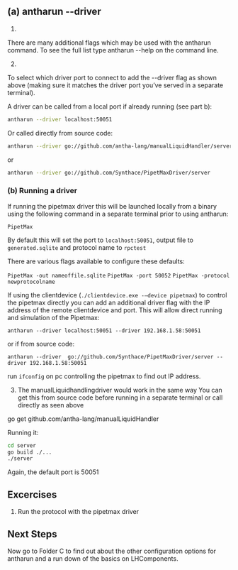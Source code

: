 ## (a) antharun --driver

1. 
There are many additional flags which may be used with the antharun command. 
To see the full list type antharun --help on the command line.

2. 
To select which driver port to connect to add the --driver flag as shown above (making sure it matches the driver port you’ve served in a separate terminal). 

A driver can be called from a local port if already running (see part b):

```bash
antharun --driver localhost:50051
```

Or called directly from source code:

```bash
antharun --driver go://github.com/antha-lang/manualLiquidHandler/server
```

or

```bash
antharun --driver go://github.com/Synthace/PipetMaxDriver/server
```

### (b) Running a driver 
If running the pipetmax driver this will be launched locally from a binary using the following command in a separate terminal prior to using antharun:

```PipetMax```

By default this will set the port to ```localhost:50051```, output file to ```generated.sqlite``` and protocol name to ```rpctest```

There are various flags available to configure these defaults:



```PipetMax -out nameoffile.sqlite```
```PipetMax -port 50052```
```PipetMax -protocol newprotocolname```

If using the clientdevice (```./clientdevice.exe -—device pipetmax```) to control the pipetmax directly you can add an additional driver flag with the IP address of the remote clientdevice and port.
This will allow direct running and simulation of the Pipetmax:

```antharun --driver localhost:50051 --driver 192.168.1.58:50051```


or if from source code:



```antharun --driver  go://github.com/Synthace/PipetMaxDriver/server --driver 192.168.1.58:50051```



run ```ifconfig``` on pc controlling the pipetmax to find out IP address.



3. The manualLiquidhandlingdriver would work in the same way
You can get this from source code before running in a separate terminal or call directly as seen above

go get github.com/antha-lang/manualLiquidHandler

Running it:

```bash
cd server
go build ./...
./server
```



Again, the default port is 50051

## Excercises

1. Run the protocol with the pipetmax driver

## Next Steps

Now go to Folder C to find out about the other configuration options for antharun and a run down of the basics on LHComponents.